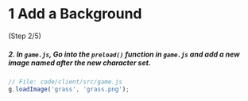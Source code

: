 # 1 Add a Background
 (Step 2/5)

##### 2. In `game.js`, Go into the `preload()` _function_ in `game.js` and add a new image named after the new character set.

``` javascript
// File: code/client/src/game.js
g.loadImage('grass', 'grass.png');
```